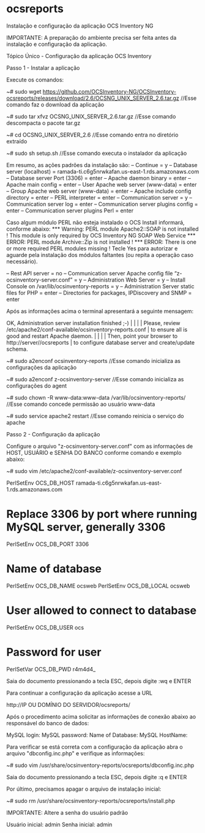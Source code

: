 # ocsreports

Instalação e configuração da aplicação OCS Inventory NG

IMPORTANTE: A preparação do ambiente precisa ser feita antes da instalação e configuração da aplicação.

Tópico Único - Configuração da aplicação OCS Inventory

Passo 1 - Instalar a aplicação

Execute os comandos:

~# sudo wget https://github.com/OCSInventory-NG/OCSInventory-ocsreports/releases/download/2.6/OCSNG_UNIX_SERVER_2.6.tar.gz //Esse comando faz o download da aplicação

~# sudo tar xfvz OCSNG_UNIX_SERVER_2.6.tar.gz //Esse comando descompacta o pacote tar.gz

~# cd OCSNG_UNIX_SERVER_2.6 //Esse comando entra no diretório extraído

~# sudo sh setup.sh //Esse comando executa o instalador da aplicação

Em resumo, as ações padrões da instalação são:
– Continue = y
– Database server (localhost) = ramada-ti.c6g5nrwkafan.us-east-1.rds.amazonaws.com
– Database server Port (3306) = enter
– Apache daemon binary = enter
– Apache main config = enter
– User Apache web server (www-data) = enter
– Group Apache web server (www-data) = enter
– Apache include config directory = enter
– PERL interpreter = enter
– Communication server = y
– Communication server log = enter
– Communication server plugins config = enter
– Communication server plugins Perl = enter

Caso algum módulo PERL não esteja instalado o OCS Install informará, conforme abaixo:
*** Warning: PERL module Apache2::SOAP is not installed !
This module is only required by OCS Inventory NG SOAP Web Service
*** ERROR: PERL module Archive::Zip is not installed !
*** ERROR: There is one or more required PERL modules missing !
Tecle Yes para autorizar e aguarde pela instalação dos módulos faltantes (ou repita a operação caso necessário).

– Rest API server = no
– Communication server Apache config file “z-ocsinventory-server.conf” = y
– Administration Web Server = y
– Install Console on /var/lib/ocsinventory-reports = y
– Administration Server static files for PHP = enter
– Directories for packages, IPDiscovery and SNMP = enter

Após as informações acima o terminal apresentará a seguinte mensagem:

OK, Administration server installation finished ;-) |
| |
| Please, review /etc/apache2/conf-available/ocsinventory-reports.conf
| to ensure all is good and restart Apache daemon. |
| |
| Then, point your browser to http://server//ocsreports
| to configure database server and create/update schema.

 ~# sudo a2enconf ocsinventory-reports //Esse comando inicializa as configurações da aplicação

~# sudo a2enconf z-ocsinventory-server //Esse comando inicializa as configurações do agent

~# sudo chown -R www-data:www-data /var/lib/ocsinventory-reports/ //Esse comando concede permissão ao usuário www-data

~# sudo service apache2 restart //Esse comando reinicia o serviço do apache

Passo 2 - Configuração da aplicação

Configure o arquivo "z-ocsinventory-server.conf" com as informações de HOST, USUÁRIO e SENHA DO BANCO conforme comando e exemplo abaixo:

~# sudo vim /etc/apache2/conf-available/z-ocsinventory-server.conf

PerlSetEnv OCS_DB_HOST ramada-ti.c6g5nrwkafan.us-east-1.rds.amazonaws.com
# Replace 3306 by port where running MySQL server, generally 3306
PerlSetEnv OCS_DB_PORT 3306
# Name of database
PerlSetEnv OCS_DB_NAME ocsweb
PerlSetEnv OCS_DB_LOCAL ocsweb
# User allowed to connect to database
PerlSetEnv OCS_DB_USER ocs
# Password for user
PerlSetVar OCS_DB_PWD r4m4d4_

Saia do documento pressionando a tecla ESC, depois digite :wq e ENTER

Para continuar a configuração da aplicação acesse a URL

http://IP OU DOMÍNIO DO SERVIDOR/ocsreports/

Após o procedimento acima solicitar as informações de conexão abaixo ao responsável do banco de dados:

MySQL login:
MySQL password:
Name of Database:
MySQL HostName:

Para verificar se está correta com a configuração da aplicação abra o arquivo "dbconfig.inc.php" e verifique as informações:

~# sudo vim /usr/share/ocsinventory-reports/ocsreports/dbconfig.inc.php

Saia do documento pressionando a tecla ESC, depois digite :q e ENTER

Por último, precisamos apagar o arquivo de instalação inicial:

~# sudo rm /usr/share/ocsinventory-reports/ocsreports/install.php

IMPORTANTE: Altere a senha do usuário padrão

Usuário inicial: admin
Senha inicial: admin
